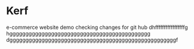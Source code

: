 # Kerf
e-commerce website
demo checking changes for git hub dhfffffffffffffffffg
hgggggggggggggggggggggggggggggggggggggggggggg
dggggggggggggggggggggggggggggggggggggggggggggggggggggf

